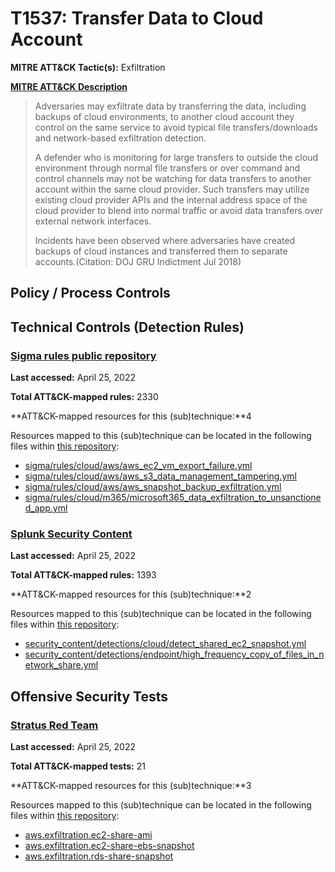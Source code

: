 # T1537: Transfer Data to Cloud Account
**MITRE ATT&CK Tactic(s):** Exfiltration

**[MITRE ATT&CK Description](https://attack.mitre.org/techniques/T1537)**
<blockquote>Adversaries may exfiltrate data by transferring the data, including backups of cloud environments, to another cloud account they control on the same service to avoid typical file transfers/downloads and network-based exfiltration detection.

A defender who is monitoring for large transfers to outside the cloud environment through normal file transfers or over command and control channels may not be watching for data transfers to another account within the same cloud provider. Such transfers may utilize existing cloud provider APIs and the internal address space of the cloud provider to blend into normal traffic or avoid data transfers over external network interfaces.

Incidents have been observed where adversaries have created backups of cloud instances and transferred them to separate accounts.(Citation: DOJ GRU Indictment Jul 2018) </blockquote>
## Policy / Process Controls
## Technical Controls (Detection Rules)
### [Sigma rules public repository](https://github.com/SigmaHQ/sigma)
**Last accessed:** April 25, 2022

**Total ATT&CK-mapped rules:** 2330

**ATT&CK-mapped resources for this (sub)technique:**4

Resources mapped to this (sub)technique can be located in the following files within [this repository](https://github.com/SigmaHQ/sigma/tree/master/rules):

* [sigma/rules/cloud/aws/aws_ec2_vm_export_failure.yml](https://github.com/SigmaHQ/sigma/blob/master/rules/cloud/aws/aws_ec2_vm_export_failure.yml)
* [sigma/rules/cloud/aws/aws_s3_data_management_tampering.yml](https://github.com/SigmaHQ/sigma/blob/master/rules/cloud/aws/aws_s3_data_management_tampering.yml)
* [sigma/rules/cloud/aws/aws_snapshot_backup_exfiltration.yml](https://github.com/SigmaHQ/sigma/blob/master/rules/cloud/aws/aws_snapshot_backup_exfiltration.yml)
* [sigma/rules/cloud/m365/microsoft365_data_exfiltration_to_unsanctioned_app.yml](https://github.com/SigmaHQ/sigma/blob/master/rules/cloud/m365/microsoft365_data_exfiltration_to_unsanctioned_app.yml)

### [Splunk Security Content](https://github.com/splunk/security_content)
**Last accessed:** April 25, 2022

**Total ATT&CK-mapped rules:** 1393

**ATT&CK-mapped resources for this (sub)technique:**2

Resources mapped to this (sub)technique can be located in the following files within [this repository](https://github.com/splunk/security_content/tree/develop/detections):

* [security_content/detections/cloud/detect_shared_ec2_snapshot.yml](https://github.com/splunk/security_content/blob/develop/detections/cloud/detect_shared_ec2_snapshot.yml)
* [security_content/detections/endpoint/high_frequency_copy_of_files_in_network_share.yml](https://github.com/splunk/security_content/blob/develop/detections/endpoint/high_frequency_copy_of_files_in_network_share.yml)


## Offensive Security Tests
### [Stratus Red Team](https://github.com/DataDog/stratus-red-team/)
**Last accessed:** April 25, 2022

**Total ATT&CK-mapped tests:** 21

**ATT&CK-mapped resources for this (sub)technique:**3

Resources mapped to this (sub)technique can be located in the following files within [this repository](https://stratus-red-team.cloud/attack-techniques/):

* [aws.exfiltration.ec2-share-ami](https://stratus-red-team.cloud/attack-techniques/aws/aws.exfiltration.ec2-share-ami/)
* [aws.exfiltration.ec2-share-ebs-snapshot](https://stratus-red-team.cloud/attack-techniques/aws/aws.exfiltration.ec2-share-ebs-snapshot/)
* [aws.exfiltration.rds-share-snapshot](https://stratus-red-team.cloud/attack-techniques/aws/aws.exfiltration.rds-share-snapshot/)

